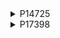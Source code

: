 <details><summary>P14725</summary>

2023-01-17
- <u>***Data Structure***</u>
- String 
- Tree 
- Trie  
~~~
단순 자료구조 문제
다진 트리 구조. 주어진 문제 그대로 다진 트리를 구현해도 맞고
트라이 자료구조를 사용해도 맞다.

정직한 중첩 딕셔너리로 구현했다. 파이썬 응애답게.
묘수풀이해보겠답시고 튜플(먹이,깊이) 딕셔너리로 풀다가 출력초과.
이유는 딕셔너리 속 튜플의 중복을 확인하지 못해
A > B > C               A > B > C
      > D               A > B > D
 ⬆ 이게                   ⬆ 이래돼서.
~~~
[오늘의 선생님](https://velog.io/@kimdukbae/BOJ-14725-%EA%B0%9C%EB%AF%B8%EA%B5%B4-Python)  
❗ 구조는 동일한데 문법이 신기하다
~~~python
def f(c,d):
 for e in sorted(c):print('--'*d+e);f(c[e],d+1)
t={}
for e in[*open(0)][1:]:
 h=t
 for c in e.split()[1:]:h=h.setdefault(c,{})
f(t,0)
~~~
>이모티콘 박아가며 풀이 작성하니 웃기네
</details>

<details><summary>P17398</summary>

2023-07-27
- <u>***Data Structure***</u>
- Union find
[오늘의 선생님](https://atgane.tistory.com/72)  
</details>

